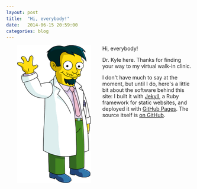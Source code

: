 ```yaml
---
layout: post
title:  "Hi, everybody!"
date:   2014-06-15 20:59:00
categories: blog
---
```


<img src="/assets/Dr_Nick_wave.png" alt="Dr. Nick" align="left" hspace="30">

Hi, everybody!

Dr. Kyle here. Thanks for finding your way to my virtual walk-in clinic.

I don't have much to say at the moment, but until I do, here's a little bit about the software behind this site: I built it with <a href="http://jekyllrb.com/">Jekyll</a>, a Ruby framework for static websites, and deployed it with <a href="https://pages.github.com/">GitHub Pages</a>. The source itself is <a href="https://github.com/kylepjohnson/kylepjohnson.github.io">on GitHub</a>.

